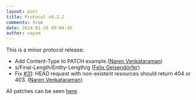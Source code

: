 ```yaml
---
layout: post
title: Protocol v0.2.2
comments: true
date: 2014-01-26 09:04:45
author: vayam
---
```


This is a minor protocol release:

<!--more-->

* Add Content-Type to PATCH example.([Naren Venkataraman](https://github.com/vayam))
* s/Final-Length/Entity-Length/g ([Felix Geisendörfer](https://github.com/felixge))
* Fix [#31](https://github.com/tus/tus-resumable-upload-protocol/pull/32):
  HEAD request with non-existent resources should return 404 or 403. ([Naren Venkataraman](https://github.com/vayam))

All patches can be seen [here](https://github.com/tus/tus-resumable-upload-protocol/compare/v0.2.1...v0.2.2).
